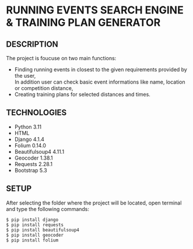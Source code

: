 # RUNNING EVENTS SEARCH ENGINE & TRAINING PLAN GENERATOR

## DESCRIPTION
The project is foucuse on two main functions:
* Finding running events in closest to the given requirements provided by the user,</br>
In addition user can check basic event informations like name, location or competition distance,
* Creating training plans for selected distances and times. </br>

## TECHNOLOGIES
* Python 3.11
* HTML
* Django 4.1.4
* Folium 0.14.0
* Beautifulsoup4 4.11.1
* Geocoder 1.38.1
* Requests 2.28.1
* Bootstrap 5.3

## SETUP
After selecting the folder where the project will be located, open terminal and type the following commands:
```
$ pip install django
$ pip install requests
$ pip install beautifulsoup4
$ pip install geocoder
$ pip install folium
```
